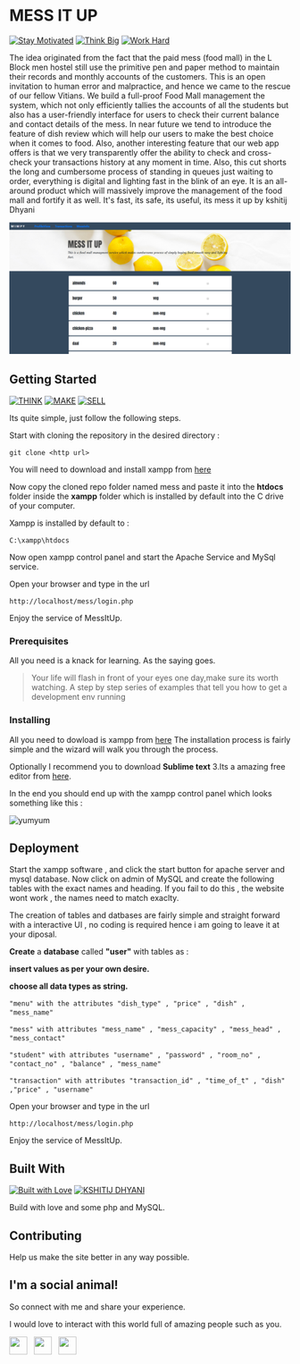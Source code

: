 # MESS IT UP

[![Stay Motivated](https://img.shields.io/badge/Stay-Motivated-teal.svg?style=for-the-badge)](https://github.com/wimpywarlord/Mess_It_Up) 
[![Think Big](https://img.shields.io/badge/Think-Big-orange.svg?style=for-the-badge)](https://www.linkedin.com/in/kshitijdhyani/)
[![Work Hard](https://img.shields.io/badge/Work-Hard-blue.svg?style=for-the-badge)](https://github.com/wimpywarlord)

The idea originated from the fact that the paid mess (food mall) in the L Block men hostel still use the primitive pen and paper method to maintain their records and monthly accounts of the customers. This is an open invitation to human error and malpractice, and hence we came to the rescue of our fellow Vitians. We build a full-proof Food Mall management 
the system, which not only efficiently tallies the accounts of all the students but also has a user-friendly interface for users to check their current balance and contact details of the mess. In near future we tend to introduce the feature of dish review which will help our users to make the best choice when it comes to food. Also, another interesting feature that our web app offers is that we very transparently offer the ability to check and cross-check your transactions history at any moment in time. Also, this cut shorts the long and cumbersome process of standing in queues just waiting to order, everything is digital and lighting fast in the blink of an eye.
It is an all-around product which will massively improve the management of the food mall and fortify it as well. 
It's fast, its safe, its useful, its mess it up by kshitij Dhyani

![alt-text](https://github.com/wimpywarlord/Mess_It_Up/blob/master/mess/Screenshot_1.png)

## Getting Started

[![THINK](https://img.shields.io/badge/Stay-Motivated-teal.svg?style=for-the-badge)](https://github.com/wimpywarlord/Mess_It_Up) 
[![MAKE](https://img.shields.io/badge/Think-Big-orange.svg?style=for-the-badge)](https://www.linkedin.com/in/kshitijdhyani/)
[![SELL](https://img.shields.io/badge/Work-Hard-blue.svg?style=for-the-badge)](https://github.com/wimpywarlord)

Its quite simple, just follow the following steps.

Start with cloning the repository in the desired directory :

```
git clone <http url>
```
  
You will need to download and install xampp from [here](https://www.apachefriends.org/download.html)

Now copy the cloned repo folder named mess and paste it into the **htdocs** folder inside the **xampp** folder which is installed by default into the C drive of your computer.

Xampp is installed by default to :

```
C:\xampp\htdocs
```

Now open xampp control panel and start the Apache Service and MySql service.

Open your browser and type in the url 

```
http://localhost/mess/login.php
```

Enjoy the service of MessItUp.

### Prerequisites

All you need is a knack for learning.
As the saying goes.

> Your life will flash in front of your eyes one day,make sure its worth watching.
A step by step series of examples that tell you how to get a development env running

### Installing

All you need to dowload is xampp from [here](https://www.apachefriends.org/download.html)
The installation process is fairly simple and the wizard will walk you through the process.

Optionally I recommend you to download **Sublime text** 3.Its a amazing free editor from [here](https://www.sublimetext.com/3). 
 
In the end you should end up with the xampp control panel which looks something like this :

![yumyum](https://user-images.githubusercontent.com/41532804/67155518-d808a080-f32e-11e9-98de-b1ebef43ef70.PNG)

## Deployment

Start the xampp software , and click the start button for apache server and mysql database.
Now click on admin of MySQL and create the following tables with the exact names and heading. If you fail to do this , the website wont work , the names need to match exaclty.

The creation of tables and datbases are fairly simple and straight forward with a interactive UI , no coding is required hence i am going to leave it at your diposal. 

**Create** a **database** called **"user"** with tables as :

**insert values as per your own desire.**

**choose all data types as string.**

```
"menu" with the attributes "dish_type" , "price" , "dish" , "mess_name"
```

```
"mess" with attributes "mess_name" , "mess_capacity" , "mess_head" , "mess_contact"
```

```
"student" with attributes "username" , "password" , "room_no" , "contact_no" , "balance" , "mess_name"
```

```
"transaction" with attributes "transaction_id" , "time_of_t" , "dish" ,"price" , "username"
```

Open your browser and type in the url 

```
http://localhost/mess/login.php
```

Enjoy the service of MessItUp.

## Built With

[![Built with Love](https://forthebadge.com/images/badges/built-with-love.svg)](https://www.linkedin.com/in/kshitijdhyani/) [![KSHITIJ DHYANI](https://forthebadge.com/images/badges/makes-people-smile.svg)](https://www.linkedin.com/in/kshitijdhyani/) 

Build with love and some php and MySQL.

## Contributing

Help us make the site better in any way possible.

## I'm a social animal!

So connect with me and share your experience.

I would love to interact with this world full of amazing people such as you. 

<a href="https://www.facebook.com/kshitij.dhyani.3" target="_blank"><img height="32" width="32" src="https://cdn.jsdelivr.net/npm/simple-icons@latest/icons/facebook.svg" /></a> &nbsp;&nbsp;<a href="https://www.linkedin.com/in/kshitijdhyani/" target="_blank"><img height="32" width="32" src="https://cdnjs.cloudflare.com/ajax/libs/ionicons/4.5.6/collection/build/ionicons/svg/logo-linkedin.svg" /></a> &nbsp;&nbsp;<a href="https://www.instagram.com/kshitij_dhyani/?hl=en" target="_blank"><img height="32" width="32" src="https://cdn.jsdelivr.net/npm/simple-icons@latest/icons/instagram.svg" /></a>
